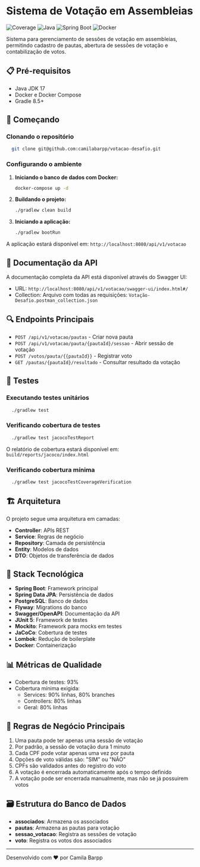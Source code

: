 # Sistema de Votação em Assembleias

![Coverage](https://img.shields.io/badge/coverage-93%25-brightgreen)
![Java](https://img.shields.io/badge/Java-17-orange)
![Spring Boot](https://img.shields.io/badge/Spring%20Boot-3.2.0-green)
![Docker](https://img.shields.io/badge/Docker-enabled-blue)

Sistema para gerenciamento de sessões de votação em assembleias, permitindo cadastro de pautas, abertura de sessões de
votação e contabilização de votos.

## 📋 Pré-requisitos

- Java JDK 17
- Docker e Docker Compose
- Gradle 8.5+

## 🚀 Começando

### Clonando o repositório

```bash
  git clone git@github.com:camilabarpp/votacao-desafio.git
```

### Configurando o ambiente

1. **Iniciando o banco de dados com Docker:**
   ```bash
   docker-compose up -d
   ```
2. **Buildando o projeto:**
   ```bash
   ./gradlew clean build
   ```
3. **Iniciando a aplicação:**
   ```bash
   ./gradlew bootRun
   ```

A aplicação estará disponível em: `http://localhost:8080/api/v1/votacao`

## 📖 Documentação da API

A documentação completa da API está disponível através do Swagger UI:
- URL: `http://localhost:8080/api/v1/votacao/swagger-ui/index.html#/`
- Collection: Arquivo com todas as requisições: `Votação- Desafio.postman_collection.json`

## 🔍 Endpoints Principais

- `POST /api/v1/votacao/pautas` - Criar nova pauta
- `POST /api/v1/votacao/pauta/{pautaId}/sessao` - Abrir sessão de votação
- `POST /votos/pauta/{{pautaId}}` - Registrar voto
- `GET /pautas/{pautaId}/resultado` - Consultar resultado da votação

## 🧪 Testes

### Executando testes unitários
```bash
  ./gradlew test
```

### Verificando cobertura de testes
```bash
  ./gradlew test jacocoTestReport
```

O relatório de cobertura estará disponível em: `build/reports/jacoco/index.html`

### Verificando cobertura mínima
```bash
  ./gradlew test jacocoTestCoverageVerification
```

## 🏗️ Arquitetura

O projeto segue uma arquitetura em camadas:
- **Controller**: APIs REST
- **Service**: Regras de negócio
- **Repository**: Camada de persistência
- **Entity**: Modelos de dados
- **DTO**: Objetos de transferência de dados

## 🔧 Stack Tecnológica

- **Spring Boot**: Framework principal
- **Spring Data JPA**: Persistência de dados
- **PostgreSQL**: Banco de dados
- **Flyway**: Migrations do banco
- **Swagger/OpenAPI**: Documentação da API
- **JUnit 5**: Framework de testes
- **Mockito**: Framework para mocks em testes
- **JaCoCo**: Cobertura de testes
- **Lombok**: Redução de boilerplate
- **Docker**: Containerização

## 📊 Métricas de Qualidade

- Cobertura de testes: 93%
- Cobertura mínima exigida:
   - Services: 90% linhas, 80% branches
   - Controllers: 80% linhas
   - Geral: 80% linhas

## 🔑 Regras de Negócio Principais

1. Uma pauta pode ter apenas uma sessão de votação
2. Por padrão, a sessão de votação dura 1 minuto
3. Cada CPF pode votar apenas uma vez por pauta
4. Opções de voto válidas são: "SIM" ou "NÃO"
5. CPFs são validados antes do registro do voto
6. A votação é encerrada automaticamente após o tempo definido
7. A votação pode ser encerrada manualmente, mas não se já possuirem votos

## 🗃️ Estrutura do Banco de Dados

- **associados**: Armazena os associados
- **pautas**: Armazena as pautas para votação
- **sessao_votacao**: Registra as sessões de votação
- **voto**: Registra os votos dos associados

---
Desenvolvido com ❤️ por Camila Barpp